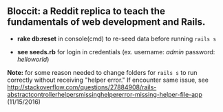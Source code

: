 
 ## Bloccit: a Reddit replica to teach the fundamentals of web development and Rails.





 * **rake db:reset** in console(cmd) to re-seed data before running `rails s`

 * **see seeds.rb** for login in credentials (ex. username: _admin_ password: _helloworld_)

 **Note:** for some reason needed to change folders for `rails s` to run correctly without receiving "helper error."  If encounter same issue, see http://stackoverflow.com/questions/27884908/rails-abstractcontrollerhelpersmissinghelpererror-missing-helper-file-app (11/15/2016)
